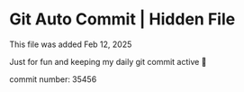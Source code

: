 # Git Auto Commit | Hidden File

This file was added Feb 12, 2025

Just for fun and keeping my daily git commit active 🤪

commit number: 35456
